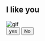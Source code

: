 <!doctype html>
<html lang="en">
<head>
<meta charset="UTF-8">
<meta name=="viewport" content="width=device-width, initial-scale=1.0">
<title>Message for you</title>
<link rel="stylesheet" href=style.css">
</head>
<body>
<div class="wrapper">
<h2 class="question">I like you</h2>
<img class="gif" alt ="gif"
src="https:raw.githubusercontent.com/DzarelDeveloper/Img/main/gifyou.webp">
<div class="btn-group"> <button class="yes-btn">yes</button> <button class="no-btn">No</button>
</div>
</div>
<script src="script.js"></script>
</body>
</html>
